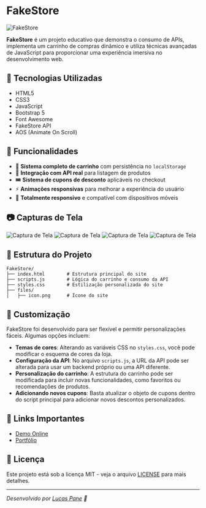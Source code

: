 # FakeStore

![FakeStore](https://i.imgur.com/bSrrZv0.jpeg)

**FakeStore** é um projeto educativo que demonstra o consumo de APIs, implementa um carrinho de compras dinâmico e utiliza técnicas avançadas de JavaScript para proporcionar uma experiência imersiva no desenvolvimento web.

## 🚀 Tecnologias Utilizadas

- HTML5
- CSS3
- JavaScript
- Bootstrap 5
- Font Awesome
- FakeStore API
- AOS (Animate On Scroll)

## 📌 Funcionalidades

- 🛒 **Sistema completo de carrinho** com persistência no `localStorage`
- 🔄 **Integração com API real** para listagem de produtos
- 🎟️ **Sistema de cupons de desconto** aplicáveis no checkout
- ⚡ **Animações responsivas** para melhorar a experiência do usuário
- 📱 **Totalmente responsivo** e compatível com dispositivos móveis

## 📷 Capturas de Tela

![Captura de Tela](https://i.imgur.com/lnQCFFh.png)
![Captura de Tela](https://i.imgur.com/XB2it7z.png)
![Captura de Tela](https://i.imgur.com/xUW0ABG.png)
![Captura de Tela](https://i.imgur.com/vEC9M3E.png)

## 📂 Estrutura do Projeto

```
FakeStore/
├── index.html        # Estrutura principal do site
├── scripts.js        # Lógica do carrinho e consumo da API
├── styles.css        # Estilização personalizada do site
├── files/
│   ├── icon.png      # Ícone do site
```

## 🎨 Customização

FakeStore foi desenvolvido para ser flexível e permitir personalizações fáceis. Algumas opções incluem:

- **Temas de cores**: Alterando as variáveis CSS no `styles.css`, você pode modificar o esquema de cores da loja.
- **Configuração da API**: No arquivo `scripts.js`, a URL da API pode ser alterada para usar um backend próprio ou uma API diferente.
- **Personalização do carrinho**: A estrutura do carrinho pode ser modificada para incluir novas funcionalidades, como favoritos ou recomendações de produtos.
- **Adicionando novos cupons**: Basta atualizar o objeto de cupons dentro do script principal para adicionar novos descontos personalizados.

## 🔗 Links Importantes

- [Demo Online](https://www.lcspane.com/fakestore)
- [Portfólio](https://lcspane.com)

## 📜 Licença

Este projeto está sob a licença MIT - veja o arquivo [LICENSE](LICENSE) para mais detalhes.

---

_Desenvolvido por [Lucas Pane](https://www.lcspane.com) 💙_

